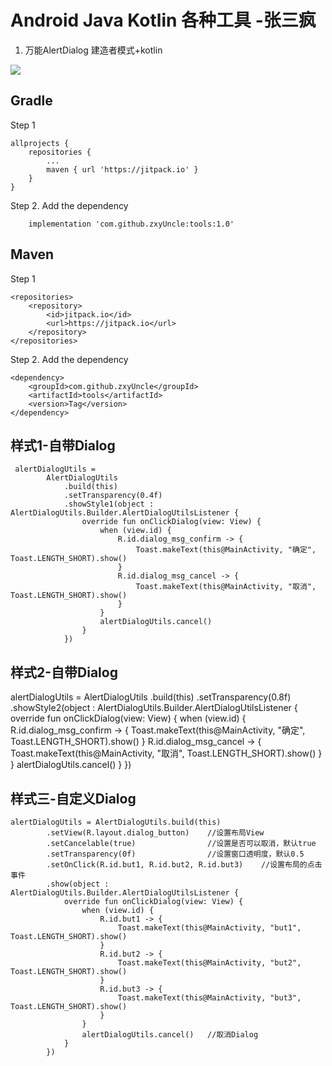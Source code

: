 # Android Java Kotlin 各种工具 -张三疯

 1. 万能AlertDialog 建造者模式+kotlin

[![](https://jitpack.io/v/zxyUncle/tools.svg)](https://jitpack.io/#zxyUncle/tools)

Gradle
-----
Step 1

	allprojects {
		repositories {
			...
			maven { url 'https://jitpack.io' }
		}
	}

Step 2. Add the dependency

        implementation 'com.github.zxyUncle:tools:1.0'

Maven
-----
Step 1

	<repositories>
		<repository>
		    <id>jitpack.io</id>
		    <url>https://jitpack.io</url>
		</repository>
	</repositories>

Step 2. Add the dependency

	<dependency>
	    <groupId>com.github.zxyUncle</groupId>
	    <artifactId>tools</artifactId>
	    <version>Tag</version>
	</dependency>

 
 

样式1-自带Dialog
---

     alertDialogUtils =
            AlertDialogUtils
                .build(this)
                .setTransparency(0.4f)
                .showStyle1(object : AlertDialogUtils.Builder.AlertDialogUtilsListener {
                    override fun onClickDialog(view: View) {
                        when (view.id) {
                            R.id.dialog_msg_confirm -> {
                                Toast.makeText(this@MainActivity, "确定", Toast.LENGTH_SHORT).show()
                            }
                            R.id.dialog_msg_cancel -> {
                                Toast.makeText(this@MainActivity, "取消", Toast.LENGTH_SHORT).show()
                            }
                        }
                        alertDialogUtils.cancel()
                    }
                })

样式2-自带Dialog
------------
alertDialogUtils =
            AlertDialogUtils
                .build(this)
                .setTransparency(0.8f)
                .showStyle2(object : AlertDialogUtils.Builder.AlertDialogUtilsListener {
                    override fun onClickDialog(view: View) {
                        when (view.id) {
                            R.id.dialog_msg_confirm -> {
                                Toast.makeText(this@MainActivity, "确定", Toast.LENGTH_SHORT).show()
                            }
                            R.id.dialog_msg_cancel -> {
                                Toast.makeText(this@MainActivity, "取消", Toast.LENGTH_SHORT).show()
                            }
                        }
                        alertDialogUtils.cancel()
                    }
                })
                
## 样式三-自定义Dialog ##

    alertDialogUtils = AlertDialogUtils.build(this)
            .setView(R.layout.dialog_button)    //设置布局View
            .setCancelable(true)                //设置是否可以取消，默认true
            .setTransparency(0f)                //设置窗口透明度，默认0.5
            .setOnClick(R.id.but1, R.id.but2, R.id.but3)    //设置布局的点击事件
            .show(object : AlertDialogUtils.Builder.AlertDialogUtilsListener {
                override fun onClickDialog(view: View) {
                    when (view.id) {
                        R.id.but1 -> {
                            Toast.makeText(this@MainActivity, "but1", Toast.LENGTH_SHORT).show()
                        }
                        R.id.but2 -> {
                            Toast.makeText(this@MainActivity, "but2", Toast.LENGTH_SHORT).show()
                        }
                        R.id.but3 -> {
                            Toast.makeText(this@MainActivity, "but3", Toast.LENGTH_SHORT).show()
                        }
                    }
                    alertDialogUtils.cancel()   //取消Dialog
                }
            })
